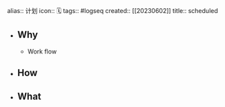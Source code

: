 alias:: 计划
icon:: 🗓️
tags:: #logseq
created:: [[20230602]]
title:: scheduled

- ## Why
  - Work flow
- ## How
- ## What
